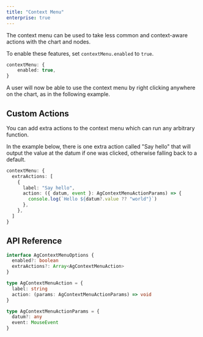 ```yaml
---
title: "Context Menu"
enterprise: true
---
```


The context menu can be used to take less common and context-aware actions with the chart and nodes.

To enable these features, set `contextMenu.enabled` to `true`.

```ts
contextMenu: {
    enabled: true,
}
```

A user will now be able to use the context menu by right clicking anywhere on the chart, as in the following example.

<chart-example title='Context Menu' name='context-menu' type='generated'></chart-example>

## Custom Actions

You can add extra actions to the context menu which can run any arbitrary function.

In the example below, there is one extra action called "Say hello" that will output the value at the datum if one was clicked, otherwise falling back to a default.

```ts
contextMenu: {
  extraActions: [
    {
      label: "Say hello",
      action: ({ datum, event }: AgContextMenuActionParams) => {
        console.log(`Hello ${datum?.value ?? "world"}`)
      },
    },
  ]
}
```

<chart-example title='Context Menu Custom Actions' name='context-menu-actions' type='generated'></chart-example>

## API Reference

<!-- TODO: replace with usual api reference component -->

```ts
interface AgContextMenuOptions {
  enabled?: boolean
  extraActions?: Array<AgContextMenuAction>
}

type AgContextMenuAction = {
  label: string
  action: (params: AgContextMenuActionParams) => void
}

type AgContextMenuActionParams = {
  datum?: any
  event: MouseEvent
}
```

<!-- <interface-documentation interfaceName='AgContextMenuOptions' config='{ "showSnippets": false, "lookupRoot": "charts-api" }'></interface-documentation> -->
